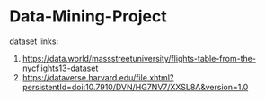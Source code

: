 # Data-Mining-Project
dataset links:
1. https://data.world/massstreetuniversity/flights-table-from-the-nycflights13-dataset
2. https://dataverse.harvard.edu/file.xhtml?persistentId=doi:10.7910/DVN/HG7NV7/XXSL8A&version=1.0
